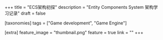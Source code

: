 +++
title = "ECS架构初探"
description = "Entity Components System 架构学习记录"
draft = false

[taxonomies]
tags = ["Game development", "Game Engine"]

[extra]
feature_image = "thumbnail.png"
feature = true
link = "" 
+++

